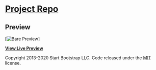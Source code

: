 # [Project Repo](https://johnhenrygaspay.github.io/test-project/images/)

## Preview

[![Bare Preview](https://johnhenrygaspay.github.io/test-project/images/bare.png)]

**[View Live Preview](https://johnhenrygaspay.github.io/test-project/index.html)**

 
Copyright 2013-2020 Start Bootstrap LLC. Code released under the [MIT](https://github.com/StartBootstrap/startbootstrap-bare/blob/master/LICENSE) license.
